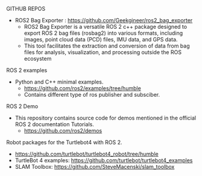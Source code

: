 
GITHUB REPOS 
* ROS2 Bag Exporter : https://github.com/Geekgineer/ros2_bag_exporter
   - ROS2 Bag Exporter is a versatile ROS 2 c++ package designed to export ROS 2 bag files (rosbag2) into various formats, including images, point cloud data (PCD) files, IMU data, and GPS data.
   -  This tool facilitates the extraction and conversion of data from bag files for analysis, visualization, and processing outside the ROS ecosystem

ROS 2 examples
* Python and C++ minimal examples.
   - https://github.com/ros2/examples/tree/humble
   - Contains different type of ros publisher and subsciber.

ROS 2 Demo
* This repository contains source code for demos mentioned in the official ROS 2 documentation Tutorials.
   - https://github.com/ros2/demos 

Robot packages for the Turtlebot4 with ROS 2.
   - https://github.com/turtlebot/turtlebot4_robot/tree/humble
   - TurtleBot 4 examples: https://github.com/turtlebot/turtlebot4_examples
   - SLAM Toolbox: https://github.com/SteveMacenski/slam_toolbox


